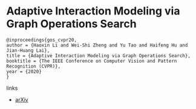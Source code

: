 # Adaptive Interaction Modeling via Graph Operations Search

```
@inproceedings{gos_cvpr20,
author = {Haoxin Li and Wei-Shi Zheng and Yu Tao and Haifeng Hu and Jian-Huang Lai},
title = {Adaptive Interaction Modeling via Graph Operations Search},
booktitle = {The IEEE Conference on Computer Vision and Pattern Recognition (CVPR)},
year = {2020}
}
```

links
- [arXiv](https://arxiv.org/abs/2005.02113)
